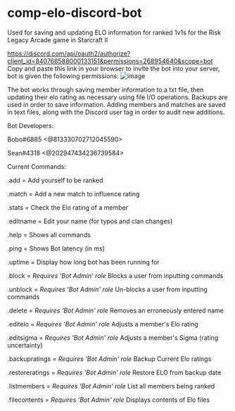 # comp-elo-discord-bot
Used for saving and updating ELO information for ranked 1v1s for the Risk Legacy Arcade game in Starcraft II

https://discord.com/api/oauth2/authorize?client_id=840768588000133151&permissions=268954640&scope=bot
Copy and paste this link in your browser to invite the bot into your server, bot is given the following permissions:
![image](https://user-images.githubusercontent.com/58061340/120872200-978d8300-c563-11eb-966f-229ca1cc9038.png)

The bot works through saving member information to a txt file, then updating their elo rating as necessary using file I/O operations.
Backups are used in order to save information.
Adding members and matches are saved in text files, along with the Discord user tag in order to audit new additions.

Bot Developers:

Bobo#6885 <@813330702712045590>

Sean#4318 <@202947434236739584>

Current Commands:

.add = Add yourself to be ranked

.match = Add a new match to influence rating

.stats = Check the Elo rating of a member

.editname = Edit your name (for typos and clan changes)

.help = Shows all commands

.ping = Shows Bot latency (in ms)

.uptime = Display how long bot has been running for

.block = *Requires \'Bot Admin\' role* Blocks a user from inputting commands

.unblock = *Requires \'Bot Admin\' role* Un-blocks a user from inputting commands

.delete = *Requires \'Bot Admin\' role* Removes an erroneously entered name

.editelo = *Requires \'Bot Admin\' role* Adjusts a member's Elo rating

.editsigma = *Requires \'Bot Admin\' role* Adjusts a member's Sigma (rating uncertainty)

.backupratings = *Requires \'Bot Admin\' role* Backup Current Elo ratings

.restoreratings = *Requires \'Bot Admin\' role* Restore ELO from backup date

.listmembers = *Requires \'Bot Admin\' role* List all members being ranked

.filecontents = *Requires \'Bot Admin\' role* Displays contents of Elo files

